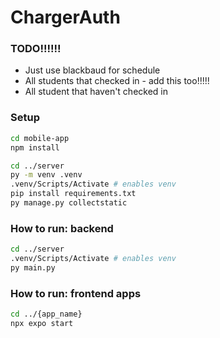 # ChargerAuth
### TODO!!!!!!
- Just use blackbaud for schedule
- All students that checked in - add this too!!!!!
- All student that haven't checked in

### Setup
```bash
cd mobile-app
npm install

cd ../server
py -m venv .venv 
.venv/Scripts/Activate # enables venv
pip install requirements.txt
py manage.py collectstatic
```

### How to run: backend
```bash
cd ../server
.venv/Scripts/Activate # enables venv
py main.py
```

### How to run: frontend apps
```bash
cd ../{app_name}
npx expo start
```
